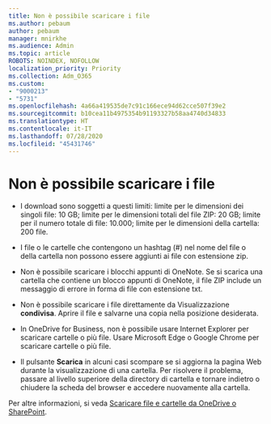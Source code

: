 ```yaml
---
title: Non è possibile scaricare i file
ms.author: pebaum
author: pebaum
manager: mnirkhe
ms.audience: Admin
ms.topic: article
ROBOTS: NOINDEX, NOFOLLOW
localization_priority: Priority
ms.collection: Adm_O365
ms.custom:
- "9000213"
- "5731"
ms.openlocfilehash: 4a66a419535de7c91c166ece94d62cce507f39e2
ms.sourcegitcommit: b10cea11b4975354b91193327b58aa4740d34833
ms.translationtype: HT
ms.contentlocale: it-IT
ms.lasthandoff: 07/28/2020
ms.locfileid: "45431746"
---
```

# <a name="unable-to-download-files"></a>Non è possibile scaricare i file

- I download sono soggetti a questi limiti: limite per le dimensioni dei singoli file: 10 GB; limite per le dimensioni totali del file ZIP: 20 GB; limite per il numero totale di file: 10.000; limite per le dimensioni della cartella: 200 file.
- I file o le cartelle che contengono un hashtag (#) nel nome del file o della cartella non possono essere aggiunti ai file con estensione zip.  
    
- Non è possibile scaricare i blocchi appunti di OneNote. Se si scarica una cartella che contiene un blocco appunti di OneNote, il file ZIP include un messaggio di errore in forma di file con estensione txt.  
    
- Non è possibile scaricare i file direttamente da Visualizzazione **condivisa**. Aprire il file e salvarne una copia nella posizione desiderata.  
    
- In OneDrive for Business, non è possibile usare Internet Explorer per scaricare cartelle o più file. Usare Microsoft Edge o Google Chrome per scaricare cartelle o più file.  
    
- Il pulsante **Scarica** in alcuni casi scompare se si aggiorna la pagina Web durante la visualizzazione di una cartella. Per risolvere il problema, passare al livello superiore della directory di cartella e tornare indietro o chiudere la scheda del browser e accedere nuovamente alla cartella.  
    
Per altre informazioni, si veda [Scaricare file e cartelle da OneDrive o SharePoint](https://support.office.com/article/download-files-and-folders-from-onedrive-or-sharepoint-5c7397b7-19c7-4893-84fe-d02e8fa5df05).